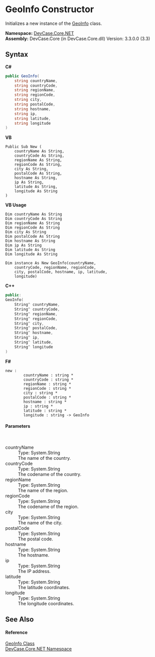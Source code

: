 # GeoInfo Constructor 
 

Initializes a new instance of the <a href="T_DevCase_Core_NET_GeoInfo">GeoInfo</a> class.

**Namespace:**&nbsp;<a href="N_DevCase_Core_NET">DevCase.Core.NET</a><br />**Assembly:**&nbsp;DevCase.Core (in DevCase.Core.dll) Version: 3.3.0.0 (3.3)

## Syntax

**C#**<br />
``` C#
public GeoInfo(
	string countryName,
	string countryCode,
	string regionName,
	string regionCode,
	string city,
	string postalCode,
	string hostname,
	string ip,
	string latitude,
	string longitude
)
```

**VB**<br />
``` VB
Public Sub New ( 
	countryName As String,
	countryCode As String,
	regionName As String,
	regionCode As String,
	city As String,
	postalCode As String,
	hostname As String,
	ip As String,
	latitude As String,
	longitude As String
)
```

**VB Usage**<br />
``` VB Usage
Dim countryName As String
Dim countryCode As String
Dim regionName As String
Dim regionCode As String
Dim city As String
Dim postalCode As String
Dim hostname As String
Dim ip As String
Dim latitude As String
Dim longitude As String

Dim instance As New GeoInfo(countryName, 
	countryCode, regionName, regionCode, 
	city, postalCode, hostname, ip, latitude, 
	longitude)
```

**C++**<br />
``` C++
public:
GeoInfo(
	String^ countryName, 
	String^ countryCode, 
	String^ regionName, 
	String^ regionCode, 
	String^ city, 
	String^ postalCode, 
	String^ hostname, 
	String^ ip, 
	String^ latitude, 
	String^ longitude
)
```

**F#**<br />
``` F#
new : 
        countryName : string * 
        countryCode : string * 
        regionName : string * 
        regionCode : string * 
        city : string * 
        postalCode : string * 
        hostname : string * 
        ip : string * 
        latitude : string * 
        longitude : string -> GeoInfo
```


#### Parameters
&nbsp;<dl><dt>countryName</dt><dd>Type: System.String<br />The name of the country.</dd><dt>countryCode</dt><dd>Type: System.String<br />The codename of the country.</dd><dt>regionName</dt><dd>Type: System.String<br />The name of the region.</dd><dt>regionCode</dt><dd>Type: System.String<br />The codename of the region.</dd><dt>city</dt><dd>Type: System.String<br />The name of the city.</dd><dt>postalCode</dt><dd>Type: System.String<br />The postal code.</dd><dt>hostname</dt><dd>Type: System.String<br />The hostname.</dd><dt>ip</dt><dd>Type: System.String<br />The IP address.</dd><dt>latitude</dt><dd>Type: System.String<br />The latitude coordinates.</dd><dt>longitude</dt><dd>Type: System.String<br />The longitude coordinates.</dd></dl>

## See Also


#### Reference
<a href="T_DevCase_Core_NET_GeoInfo">GeoInfo Class</a><br /><a href="N_DevCase_Core_NET">DevCase.Core.NET Namespace</a><br />